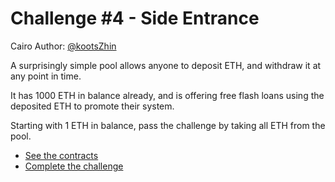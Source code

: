 # Challenge #4 - Side Entrance

Cairo Author: [@kootsZhin](https://github.com/kootsZhin)

A surprisingly simple pool allows anyone to deposit ETH, and withdraw it at any point in time.

It has 1000 ETH in balance already, and is offering free flash loans using the deposited ETH to promote their system.

Starting with 1 ETH in balance, pass the challenge by taking all ETH from the pool.

- [See the contracts](../src/side_entrance/)
- [Complete the challenge](../tests/side_entrance/)
